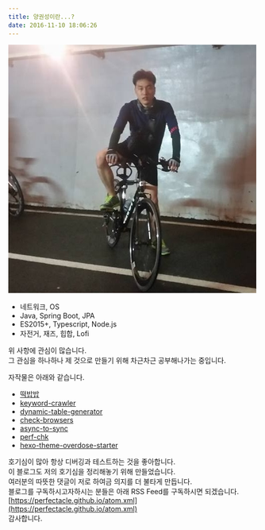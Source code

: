 ```yaml
---
title: 양권성이란...?
date: 2016-11-10 18:06:26
---
```

![](exobud.jpg)  
* 네트워크, OS
* Java, Spring Boot, JPA  
* ES2015+, Typescript, Node.js  
* 자전거, 재즈, 힙합, Lofi

위 사항에 관심이 많습니다.  
그 관심을 하나하나 제 것으로 만들기 위해 차근차근 공부해나가는 중입니다.

자작물은 아래와 같습니다.  
* [떡밥밥](https://github.com/perfectacle/fish)  
* [keyword-crawler](https://github.com/perfectacle/keyword-crawler)  
* [dynamic-table-generator](https://github.com/perfectacle/tbl-maker)  
* [check-browsers](https://www.npmjs.com/package/check-browsers)  
* [async-to-sync](https://www.npmjs.com/package/async-to-sync)  
* [perf-chk](https://www.npmjs.com/package/perf-chk)  
* [hexo-theme-overdose-starter](https://github.com/perfectacle/hexo-theme-overdose-starter)  

호기심이 많아 항상 디버깅과 테스트하는 것을 좋아합니다.  
이 블로그도 저의 호기심을 정리해놓기 위해 만들었습니다.  
여러분의 따뜻한 댓글이 저로 하여금 의지를 더 불타게 만듭니다.  
블로그를 구독하시고자하시는 분들은 아래 RSS Feed를 구독하시면 되겠습니다.  
[https://perfectacle.github.io/atom.xml](https://perfectacle.github.io/atom.xml)  
감사합니다.